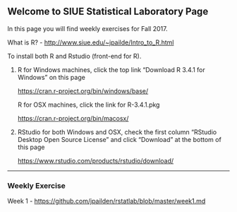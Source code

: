 ## Welcome to SIUE Statistical Laboratory Page

In this page you will find weekly exercises for Fall 2017.

What is R? - <http://www.siue.edu/~jpailde/Intro_to_R.html>

To install both R and Rstudio (front-end for R).

1.	R for Windows machines, click the top link “Download R 3.4.1 for Windows” on this page 

    <https://cran.r-project.org/bin/windows/base/>

    R for OSX machines, click the link for R-3.4.1.pkg 

    <https://cran.r-project.org/bin/macosx/>

2.	RStudio for both Windows and OSX, check the first column “RStudio Desktop Open Source License” and click “Download” at the bottom of this page

    <https://www.rstudio.com/products/rstudio/download/>

***

### Weekly Exercise

Week 1  - <https://github.com/jpailden/rstatlab/blob/master/week1.md>
